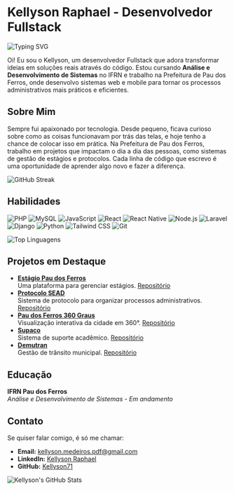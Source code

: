 # Kellyson Raphael - Desenvolvedor Fullstack

![Typing SVG](https://readme-typing-svg.herokuapp.com?font=Fira+Code&color=%2336BCF7&size=20&lines=Desenvolvedor+Fullstack)

Oi! Eu sou o Kellyson, um desenvolvedor Fullstack que adora transformar ideias em soluções reais através do código. Estou cursando **Análise e Desenvolvimento de Sistemas** no IFRN e trabalho na Prefeitura de Pau dos Ferros, onde desenvolvo sistemas web e mobile para tornar os processos administrativos mais práticos e eficientes.

## Sobre Mim

Sempre fui apaixonado por tecnologia. Desde pequeno, ficava curioso sobre como as coisas funcionavam por trás das telas, e hoje tenho a chance de colocar isso em prática. Na Prefeitura de Pau dos Ferros, trabalho em projetos que impactam o dia a dia das pessoas, como sistemas de gestão de estágios e protocolos. Cada linha de código que escrevo é uma oportunidade de aprender algo novo e fazer a diferença.

![GitHub Streak](https://github-readme-streak-stats.herokuapp.com/?user=kellyson71&theme=dark)

## Habilidades

![PHP](https://img.shields.io/badge/-PHP-777BB4?style=flat-square&logo=php&logoColor=white)
![MySQL](https://img.shields.io/badge/-MySQL-4479A1?style=flat-square&logo=mysql&logoColor=white)
![JavaScript](https://img.shields.io/badge/-JavaScript-F7DF1E?style=flat-square&logo=javascript&logoColor=black)
![React](https://img.shields.io/badge/-React-61DAFB?style=flat-square&logo=react&logoColor=black)
![React Native](https://img.shields.io/badge/-React%20Native-61DAFB?style=flat-square&logo=react&logoColor=black)
![Node.js](https://img.shields.io/badge/-Node.js-339933?style=flat-square&logo=nodedotjs&logoColor=white)
![Laravel](https://img.shields.io/badge/-Laravel-FF2D20?style=flat-square&logo=laravel&logoColor=white)
![Django](https://img.shields.io/badge/-Django-092E20?style=flat-square&logo=django&logoColor=white)
![Python](https://img.shields.io/badge/-Python-3776AB?style=flat-square&logo=python&logoColor=white)
![Tailwind CSS](https://img.shields.io/badge/-Tailwind%20CSS-06B6D4?style=flat-square&logo=tailwindcss&logoColor=white)
![Git](https://img.shields.io/badge/-Git-F05032?style=flat-square&logo=git&logoColor=white)

![Top Linguagens](https://github-readme-stats.vercel.app/api/top-langs/?username=kellyson71&layout=compact&theme=dracula)

## Projetos em Destaque

- **[Estágio Pau dos Ferros](https://estagiopaudosferros.com/)**  
  Uma plataforma para gerenciar estágios. [Repositório](https://github.com/Kellyson71/estagio)  
- **[Protocolo SEAD](https://protocolosead.com/protocolo)**  
  Sistema de protocolo para organizar processos administrativos. [Repositório](https://github.com/Kellyson71/protocolo-sead)  
- **[Pau dos Ferros 360 Graus](https://paudosferros360graus.com.br)**  
  Visualização interativa da cidade em 360°. [Repositório](https://github.com/Kellyson71/paudosferros360)  
- **[Supaco](https://suap2.estagiopaudosferros.com)**  
  Sistema de suporte acadêmico. [Repositório](https://github.com/Kellyson71/supaco)  
- **[Demutran](https://demutranpaudosferros.com.br)**  
  Gestão de trânsito municipal. [Repositório](https://github.com/Kellyson71/demutran)  

## Educação

**IFRN Pau dos Ferros**  
*Análise e Desenvolvimento de Sistemas - Em andamento* 

## Contato

Se quiser falar comigo, é só me chamar:

- **Email:** [kellyson.medeiros.pdf@gmail.com](mailto:kellyson.medeiros.pdf@gmail.com)  
- **LinkedIn:** [Kellyson Raphael](https://www.linkedin.com/in/kellyson-raphael-398578264/)  
- **GitHub:** [Kellyson71](https://github.com/Kellyson71)  

![Kellyson's GitHub Stats](https://github-readme-stats.vercel.app/api?username=kellyson71&show_icons=true&theme=dracula)

